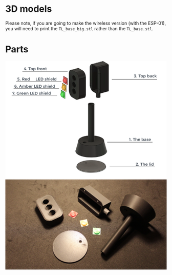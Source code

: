 # 3D models

Please note, if you are going to make the wireless version (with the ESP-01), you will need to print the `TL_base_big.stl` rather than the `TL_base.stl`.

# Parts

<img src="../readme_imgs/tl_parts.PNG" width=600px>

<img src="../readme_imgs/3d_printed_parts.PNG" width=600px>
